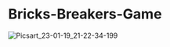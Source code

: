 # Bricks-Breakers-Game
![Picsart_23-01-19_21-22-34-199](https://user-images.githubusercontent.com/106026338/213495453-1d946651-91b0-477c-ae56-2b8553d0d910.jpg)
